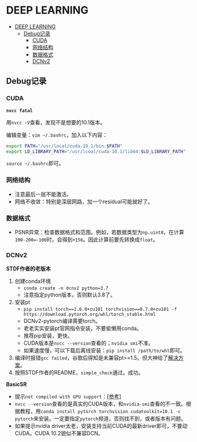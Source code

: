 # DEEP LEARNING

- [DEEP LEARNING](#deep-learning)
  - [Debug记录](#debug记录)
    - [CUDA](#cuda)
    - [网络结构](#网络结构)
    - [数据格式](#数据格式)
    - [DCNv2](#dcnv2)

## Debug记录

### CUDA

**`nvcc fatal`**

用`nvcc -V`查看，发现不是想要的10.1版本。

编辑变量：`vim ~/.bashrc`，加入以下内容：

```bash
export PATH="/usr/local/cuda-10.1/bin:$PATH"
export LD_LIBRARY_PATH="/usr/lcoal/cuda-10.1/lib64:$LD_LIBRARY_PATH"
```

`source ~/.bashrc`即可。

### 网络结构

- 注意最后一层不能激活。
- 网络不收敛：特别是深层网路，加一个residual可能就好了。

### 数据格式

- PSNR异常：检查数据格式和范围。例如，若数据类型为`np.uint8`，在计算`100-200=-100`时，会得到`+156`。因此计算前要先转换成`float`。

### DCNv2

**STDF作者的老版本**

1. 创建conda环境
   - `conda create -n dcnv2 python=3.7`
   - 注意指定python版本，否则默认3.8了。
2. 安装pt
   - `pip install torch==1.6.0+cu101 torchvision==0.7.0+cu101 -f https://download.pytorch.org/whl/torch_stable.html`
   - DCNv2-pytorch编译需要torch。
   - 老老实实安装pt官网指令安装，不要偷懒用conda。
   - 推荐pip安装，更快。
   - CUDA版本是`nvcc --version`查看的；`nvidia smi`不准。
   - 如果速度慢，可以下载后离线安装：`pip install /path/to/whl`即可。
3. 编译时报错`gcc failed`，谷歌后得知是未兼容pt>=1.5。但大神给了[解决方案](https://github.com/open-mmlab/mmediting/issues/84)。
4. 按照STDF作者的README，`simple_check`通过。成功。

**BasicSR**

- 提示`not compiled with GPU support`：[[参考]](https://zhuanlan.zhihu.com/p/93278639)
- `nvcc --version`查看的是真实的CUDA版本，和`nvidia-smi`查看的不一致。根据教程，用`conda install pytorch torchvision cudatoolkit=10.1 -c pytorch`来安装。一定要指定`pytorch`频道，否则找不到，或者版本有问题。
- 如果提示nvidia driver太老，安装支持当前CUDA的最新driver即可，不要动CUDA。CUDA 10.2貌似不兼容DCN。
